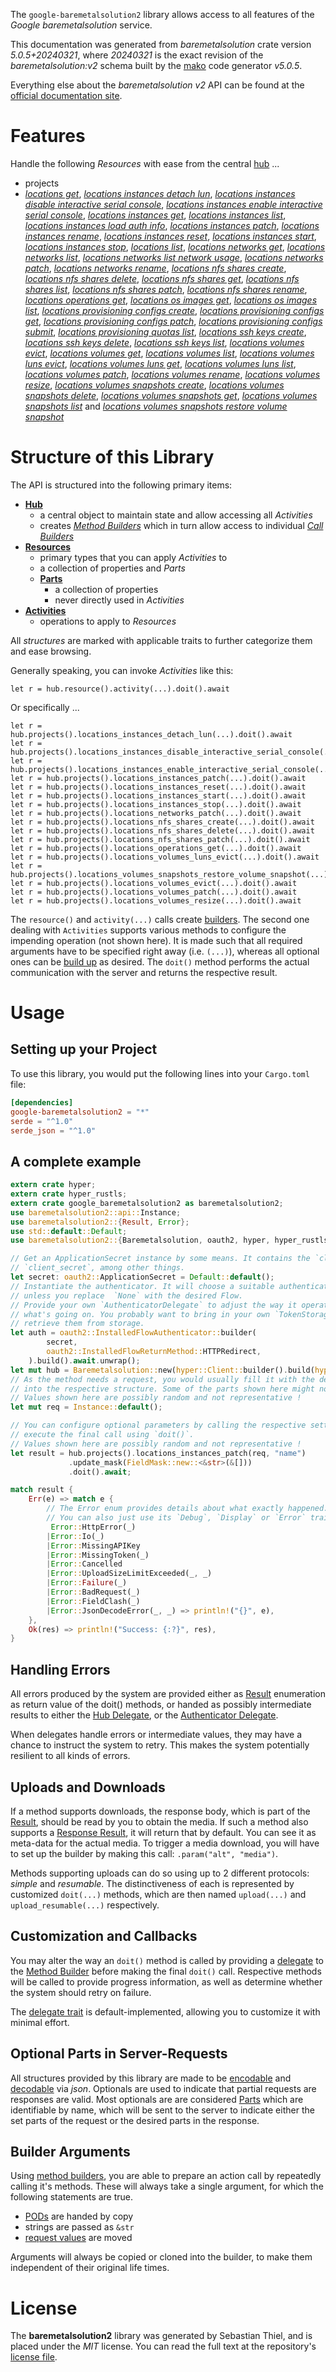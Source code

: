 <!---
DO NOT EDIT !
This file was generated automatically from 'src/generator/templates/api/README.md.mako'
DO NOT EDIT !
-->
The `google-baremetalsolution2` library allows access to all features of the *Google baremetalsolution* service.

This documentation was generated from *baremetalsolution* crate version *5.0.5+20240321*, where *20240321* is the exact revision of the *baremetalsolution:v2* schema built by the [mako](http://www.makotemplates.org/) code generator *v5.0.5*.

Everything else about the *baremetalsolution* *v2* API can be found at the
[official documentation site](https://cloud.google.com/bare-metal).
# Features

Handle the following *Resources* with ease from the central [hub](https://docs.rs/google-baremetalsolution2/5.0.5+20240321/google_baremetalsolution2/Baremetalsolution) ... 

* projects
 * [*locations get*](https://docs.rs/google-baremetalsolution2/5.0.5+20240321/google_baremetalsolution2/api::ProjectLocationGetCall), [*locations instances detach lun*](https://docs.rs/google-baremetalsolution2/5.0.5+20240321/google_baremetalsolution2/api::ProjectLocationInstanceDetachLunCall), [*locations instances disable interactive serial console*](https://docs.rs/google-baremetalsolution2/5.0.5+20240321/google_baremetalsolution2/api::ProjectLocationInstanceDisableInteractiveSerialConsoleCall), [*locations instances enable interactive serial console*](https://docs.rs/google-baremetalsolution2/5.0.5+20240321/google_baremetalsolution2/api::ProjectLocationInstanceEnableInteractiveSerialConsoleCall), [*locations instances get*](https://docs.rs/google-baremetalsolution2/5.0.5+20240321/google_baremetalsolution2/api::ProjectLocationInstanceGetCall), [*locations instances list*](https://docs.rs/google-baremetalsolution2/5.0.5+20240321/google_baremetalsolution2/api::ProjectLocationInstanceListCall), [*locations instances load auth info*](https://docs.rs/google-baremetalsolution2/5.0.5+20240321/google_baremetalsolution2/api::ProjectLocationInstanceLoadAuthInfoCall), [*locations instances patch*](https://docs.rs/google-baremetalsolution2/5.0.5+20240321/google_baremetalsolution2/api::ProjectLocationInstancePatchCall), [*locations instances rename*](https://docs.rs/google-baremetalsolution2/5.0.5+20240321/google_baremetalsolution2/api::ProjectLocationInstanceRenameCall), [*locations instances reset*](https://docs.rs/google-baremetalsolution2/5.0.5+20240321/google_baremetalsolution2/api::ProjectLocationInstanceResetCall), [*locations instances start*](https://docs.rs/google-baremetalsolution2/5.0.5+20240321/google_baremetalsolution2/api::ProjectLocationInstanceStartCall), [*locations instances stop*](https://docs.rs/google-baremetalsolution2/5.0.5+20240321/google_baremetalsolution2/api::ProjectLocationInstanceStopCall), [*locations list*](https://docs.rs/google-baremetalsolution2/5.0.5+20240321/google_baremetalsolution2/api::ProjectLocationListCall), [*locations networks get*](https://docs.rs/google-baremetalsolution2/5.0.5+20240321/google_baremetalsolution2/api::ProjectLocationNetworkGetCall), [*locations networks list*](https://docs.rs/google-baremetalsolution2/5.0.5+20240321/google_baremetalsolution2/api::ProjectLocationNetworkListCall), [*locations networks list network usage*](https://docs.rs/google-baremetalsolution2/5.0.5+20240321/google_baremetalsolution2/api::ProjectLocationNetworkListNetworkUsageCall), [*locations networks patch*](https://docs.rs/google-baremetalsolution2/5.0.5+20240321/google_baremetalsolution2/api::ProjectLocationNetworkPatchCall), [*locations networks rename*](https://docs.rs/google-baremetalsolution2/5.0.5+20240321/google_baremetalsolution2/api::ProjectLocationNetworkRenameCall), [*locations nfs shares create*](https://docs.rs/google-baremetalsolution2/5.0.5+20240321/google_baremetalsolution2/api::ProjectLocationNfsShareCreateCall), [*locations nfs shares delete*](https://docs.rs/google-baremetalsolution2/5.0.5+20240321/google_baremetalsolution2/api::ProjectLocationNfsShareDeleteCall), [*locations nfs shares get*](https://docs.rs/google-baremetalsolution2/5.0.5+20240321/google_baremetalsolution2/api::ProjectLocationNfsShareGetCall), [*locations nfs shares list*](https://docs.rs/google-baremetalsolution2/5.0.5+20240321/google_baremetalsolution2/api::ProjectLocationNfsShareListCall), [*locations nfs shares patch*](https://docs.rs/google-baremetalsolution2/5.0.5+20240321/google_baremetalsolution2/api::ProjectLocationNfsSharePatchCall), [*locations nfs shares rename*](https://docs.rs/google-baremetalsolution2/5.0.5+20240321/google_baremetalsolution2/api::ProjectLocationNfsShareRenameCall), [*locations operations get*](https://docs.rs/google-baremetalsolution2/5.0.5+20240321/google_baremetalsolution2/api::ProjectLocationOperationGetCall), [*locations os images get*](https://docs.rs/google-baremetalsolution2/5.0.5+20240321/google_baremetalsolution2/api::ProjectLocationOsImageGetCall), [*locations os images list*](https://docs.rs/google-baremetalsolution2/5.0.5+20240321/google_baremetalsolution2/api::ProjectLocationOsImageListCall), [*locations provisioning configs create*](https://docs.rs/google-baremetalsolution2/5.0.5+20240321/google_baremetalsolution2/api::ProjectLocationProvisioningConfigCreateCall), [*locations provisioning configs get*](https://docs.rs/google-baremetalsolution2/5.0.5+20240321/google_baremetalsolution2/api::ProjectLocationProvisioningConfigGetCall), [*locations provisioning configs patch*](https://docs.rs/google-baremetalsolution2/5.0.5+20240321/google_baremetalsolution2/api::ProjectLocationProvisioningConfigPatchCall), [*locations provisioning configs submit*](https://docs.rs/google-baremetalsolution2/5.0.5+20240321/google_baremetalsolution2/api::ProjectLocationProvisioningConfigSubmitCall), [*locations provisioning quotas list*](https://docs.rs/google-baremetalsolution2/5.0.5+20240321/google_baremetalsolution2/api::ProjectLocationProvisioningQuotaListCall), [*locations ssh keys create*](https://docs.rs/google-baremetalsolution2/5.0.5+20240321/google_baremetalsolution2/api::ProjectLocationSshKeyCreateCall), [*locations ssh keys delete*](https://docs.rs/google-baremetalsolution2/5.0.5+20240321/google_baremetalsolution2/api::ProjectLocationSshKeyDeleteCall), [*locations ssh keys list*](https://docs.rs/google-baremetalsolution2/5.0.5+20240321/google_baremetalsolution2/api::ProjectLocationSshKeyListCall), [*locations volumes evict*](https://docs.rs/google-baremetalsolution2/5.0.5+20240321/google_baremetalsolution2/api::ProjectLocationVolumeEvictCall), [*locations volumes get*](https://docs.rs/google-baremetalsolution2/5.0.5+20240321/google_baremetalsolution2/api::ProjectLocationVolumeGetCall), [*locations volumes list*](https://docs.rs/google-baremetalsolution2/5.0.5+20240321/google_baremetalsolution2/api::ProjectLocationVolumeListCall), [*locations volumes luns evict*](https://docs.rs/google-baremetalsolution2/5.0.5+20240321/google_baremetalsolution2/api::ProjectLocationVolumeLunEvictCall), [*locations volumes luns get*](https://docs.rs/google-baremetalsolution2/5.0.5+20240321/google_baremetalsolution2/api::ProjectLocationVolumeLunGetCall), [*locations volumes luns list*](https://docs.rs/google-baremetalsolution2/5.0.5+20240321/google_baremetalsolution2/api::ProjectLocationVolumeLunListCall), [*locations volumes patch*](https://docs.rs/google-baremetalsolution2/5.0.5+20240321/google_baremetalsolution2/api::ProjectLocationVolumePatchCall), [*locations volumes rename*](https://docs.rs/google-baremetalsolution2/5.0.5+20240321/google_baremetalsolution2/api::ProjectLocationVolumeRenameCall), [*locations volumes resize*](https://docs.rs/google-baremetalsolution2/5.0.5+20240321/google_baremetalsolution2/api::ProjectLocationVolumeResizeCall), [*locations volumes snapshots create*](https://docs.rs/google-baremetalsolution2/5.0.5+20240321/google_baremetalsolution2/api::ProjectLocationVolumeSnapshotCreateCall), [*locations volumes snapshots delete*](https://docs.rs/google-baremetalsolution2/5.0.5+20240321/google_baremetalsolution2/api::ProjectLocationVolumeSnapshotDeleteCall), [*locations volumes snapshots get*](https://docs.rs/google-baremetalsolution2/5.0.5+20240321/google_baremetalsolution2/api::ProjectLocationVolumeSnapshotGetCall), [*locations volumes snapshots list*](https://docs.rs/google-baremetalsolution2/5.0.5+20240321/google_baremetalsolution2/api::ProjectLocationVolumeSnapshotListCall) and [*locations volumes snapshots restore volume snapshot*](https://docs.rs/google-baremetalsolution2/5.0.5+20240321/google_baremetalsolution2/api::ProjectLocationVolumeSnapshotRestoreVolumeSnapshotCall)




# Structure of this Library

The API is structured into the following primary items:

* **[Hub](https://docs.rs/google-baremetalsolution2/5.0.5+20240321/google_baremetalsolution2/Baremetalsolution)**
    * a central object to maintain state and allow accessing all *Activities*
    * creates [*Method Builders*](https://docs.rs/google-baremetalsolution2/5.0.5+20240321/google_baremetalsolution2/client::MethodsBuilder) which in turn
      allow access to individual [*Call Builders*](https://docs.rs/google-baremetalsolution2/5.0.5+20240321/google_baremetalsolution2/client::CallBuilder)
* **[Resources](https://docs.rs/google-baremetalsolution2/5.0.5+20240321/google_baremetalsolution2/client::Resource)**
    * primary types that you can apply *Activities* to
    * a collection of properties and *Parts*
    * **[Parts](https://docs.rs/google-baremetalsolution2/5.0.5+20240321/google_baremetalsolution2/client::Part)**
        * a collection of properties
        * never directly used in *Activities*
* **[Activities](https://docs.rs/google-baremetalsolution2/5.0.5+20240321/google_baremetalsolution2/client::CallBuilder)**
    * operations to apply to *Resources*

All *structures* are marked with applicable traits to further categorize them and ease browsing.

Generally speaking, you can invoke *Activities* like this:

```Rust,ignore
let r = hub.resource().activity(...).doit().await
```

Or specifically ...

```ignore
let r = hub.projects().locations_instances_detach_lun(...).doit().await
let r = hub.projects().locations_instances_disable_interactive_serial_console(...).doit().await
let r = hub.projects().locations_instances_enable_interactive_serial_console(...).doit().await
let r = hub.projects().locations_instances_patch(...).doit().await
let r = hub.projects().locations_instances_reset(...).doit().await
let r = hub.projects().locations_instances_start(...).doit().await
let r = hub.projects().locations_instances_stop(...).doit().await
let r = hub.projects().locations_networks_patch(...).doit().await
let r = hub.projects().locations_nfs_shares_create(...).doit().await
let r = hub.projects().locations_nfs_shares_delete(...).doit().await
let r = hub.projects().locations_nfs_shares_patch(...).doit().await
let r = hub.projects().locations_operations_get(...).doit().await
let r = hub.projects().locations_volumes_luns_evict(...).doit().await
let r = hub.projects().locations_volumes_snapshots_restore_volume_snapshot(...).doit().await
let r = hub.projects().locations_volumes_evict(...).doit().await
let r = hub.projects().locations_volumes_patch(...).doit().await
let r = hub.projects().locations_volumes_resize(...).doit().await
```

The `resource()` and `activity(...)` calls create [builders][builder-pattern]. The second one dealing with `Activities` 
supports various methods to configure the impending operation (not shown here). It is made such that all required arguments have to be 
specified right away (i.e. `(...)`), whereas all optional ones can be [build up][builder-pattern] as desired.
The `doit()` method performs the actual communication with the server and returns the respective result.

# Usage

## Setting up your Project

To use this library, you would put the following lines into your `Cargo.toml` file:

```toml
[dependencies]
google-baremetalsolution2 = "*"
serde = "^1.0"
serde_json = "^1.0"
```

## A complete example

```Rust
extern crate hyper;
extern crate hyper_rustls;
extern crate google_baremetalsolution2 as baremetalsolution2;
use baremetalsolution2::api::Instance;
use baremetalsolution2::{Result, Error};
use std::default::Default;
use baremetalsolution2::{Baremetalsolution, oauth2, hyper, hyper_rustls, chrono, FieldMask};

// Get an ApplicationSecret instance by some means. It contains the `client_id` and 
// `client_secret`, among other things.
let secret: oauth2::ApplicationSecret = Default::default();
// Instantiate the authenticator. It will choose a suitable authentication flow for you, 
// unless you replace  `None` with the desired Flow.
// Provide your own `AuthenticatorDelegate` to adjust the way it operates and get feedback about 
// what's going on. You probably want to bring in your own `TokenStorage` to persist tokens and
// retrieve them from storage.
let auth = oauth2::InstalledFlowAuthenticator::builder(
        secret,
        oauth2::InstalledFlowReturnMethod::HTTPRedirect,
    ).build().await.unwrap();
let mut hub = Baremetalsolution::new(hyper::Client::builder().build(hyper_rustls::HttpsConnectorBuilder::new().with_native_roots().unwrap().https_or_http().enable_http1().build()), auth);
// As the method needs a request, you would usually fill it with the desired information
// into the respective structure. Some of the parts shown here might not be applicable !
// Values shown here are possibly random and not representative !
let mut req = Instance::default();

// You can configure optional parameters by calling the respective setters at will, and
// execute the final call using `doit()`.
// Values shown here are possibly random and not representative !
let result = hub.projects().locations_instances_patch(req, "name")
             .update_mask(FieldMask::new::<&str>(&[]))
             .doit().await;

match result {
    Err(e) => match e {
        // The Error enum provides details about what exactly happened.
        // You can also just use its `Debug`, `Display` or `Error` traits
         Error::HttpError(_)
        |Error::Io(_)
        |Error::MissingAPIKey
        |Error::MissingToken(_)
        |Error::Cancelled
        |Error::UploadSizeLimitExceeded(_, _)
        |Error::Failure(_)
        |Error::BadRequest(_)
        |Error::FieldClash(_)
        |Error::JsonDecodeError(_, _) => println!("{}", e),
    },
    Ok(res) => println!("Success: {:?}", res),
}

```
## Handling Errors

All errors produced by the system are provided either as [Result](https://docs.rs/google-baremetalsolution2/5.0.5+20240321/google_baremetalsolution2/client::Result) enumeration as return value of
the doit() methods, or handed as possibly intermediate results to either the 
[Hub Delegate](https://docs.rs/google-baremetalsolution2/5.0.5+20240321/google_baremetalsolution2/client::Delegate), or the [Authenticator Delegate](https://docs.rs/yup-oauth2/*/yup_oauth2/trait.AuthenticatorDelegate.html).

When delegates handle errors or intermediate values, they may have a chance to instruct the system to retry. This 
makes the system potentially resilient to all kinds of errors.

## Uploads and Downloads
If a method supports downloads, the response body, which is part of the [Result](https://docs.rs/google-baremetalsolution2/5.0.5+20240321/google_baremetalsolution2/client::Result), should be
read by you to obtain the media.
If such a method also supports a [Response Result](https://docs.rs/google-baremetalsolution2/5.0.5+20240321/google_baremetalsolution2/client::ResponseResult), it will return that by default.
You can see it as meta-data for the actual media. To trigger a media download, you will have to set up the builder by making
this call: `.param("alt", "media")`.

Methods supporting uploads can do so using up to 2 different protocols: 
*simple* and *resumable*. The distinctiveness of each is represented by customized 
`doit(...)` methods, which are then named `upload(...)` and `upload_resumable(...)` respectively.

## Customization and Callbacks

You may alter the way an `doit()` method is called by providing a [delegate](https://docs.rs/google-baremetalsolution2/5.0.5+20240321/google_baremetalsolution2/client::Delegate) to the 
[Method Builder](https://docs.rs/google-baremetalsolution2/5.0.5+20240321/google_baremetalsolution2/client::CallBuilder) before making the final `doit()` call. 
Respective methods will be called to provide progress information, as well as determine whether the system should 
retry on failure.

The [delegate trait](https://docs.rs/google-baremetalsolution2/5.0.5+20240321/google_baremetalsolution2/client::Delegate) is default-implemented, allowing you to customize it with minimal effort.

## Optional Parts in Server-Requests

All structures provided by this library are made to be [encodable](https://docs.rs/google-baremetalsolution2/5.0.5+20240321/google_baremetalsolution2/client::RequestValue) and 
[decodable](https://docs.rs/google-baremetalsolution2/5.0.5+20240321/google_baremetalsolution2/client::ResponseResult) via *json*. Optionals are used to indicate that partial requests are responses 
are valid.
Most optionals are are considered [Parts](https://docs.rs/google-baremetalsolution2/5.0.5+20240321/google_baremetalsolution2/client::Part) which are identifiable by name, which will be sent to 
the server to indicate either the set parts of the request or the desired parts in the response.

## Builder Arguments

Using [method builders](https://docs.rs/google-baremetalsolution2/5.0.5+20240321/google_baremetalsolution2/client::CallBuilder), you are able to prepare an action call by repeatedly calling it's methods.
These will always take a single argument, for which the following statements are true.

* [PODs][wiki-pod] are handed by copy
* strings are passed as `&str`
* [request values](https://docs.rs/google-baremetalsolution2/5.0.5+20240321/google_baremetalsolution2/client::RequestValue) are moved

Arguments will always be copied or cloned into the builder, to make them independent of their original life times.

[wiki-pod]: http://en.wikipedia.org/wiki/Plain_old_data_structure
[builder-pattern]: http://en.wikipedia.org/wiki/Builder_pattern
[google-go-api]: https://github.com/google/google-api-go-client

# License
The **baremetalsolution2** library was generated by Sebastian Thiel, and is placed 
under the *MIT* license.
You can read the full text at the repository's [license file][repo-license].

[repo-license]: https://github.com/Byron/google-apis-rsblob/main/LICENSE.md


